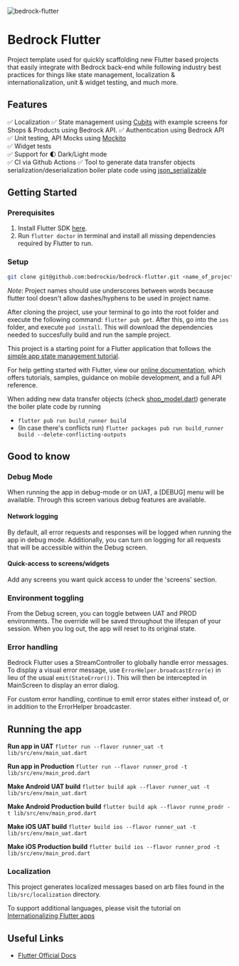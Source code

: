 ![bedrock-flutter](https://user-images.githubusercontent.com/11186948/139514397-a11087ac-7c28-48fc-bc8e-bde27a6ab902.jpg)

# Bedrock Flutter

Project template used for quickly scaffolding new Flutter based projects that easily integrate with
Bedrock back-end while following industry best practices for things like state management,
localization & internationalization, unit & widget testing, and much more.

## Features
✅ Localization
✅ State management using [Cubits](https://pub.dev/packages/flutter_bloc) with example screens for Shops & Products using Bedrock API.
✅ Authentication using Bedrock API  
✅ Unit testing, API Mocks using [Mockito](https://pub.dev/packages/mockito)  
✅ Widget tests  
✅ Support for 🌓 Dark/Light mode  
✅ CI via Github Actions
✅ Tool to generate data transfer objects serialization/deserialization boiler plate code using [json_serializable](https://pub.dev/packages/json_serializable)

## Getting Started

### Prerequisites

1. Install Flutter SDK [here](https://flutter.dev/docs/get-started/install).
2. Run `flutter doctor` in terminal and install all missing dependencies required by Flutter to run.

### Setup

```bash
git clone git@github.com:bedrockio/bedrock-flutter.git <name_of_project>
```

_Note_: Project names should use underscores between words because flutter tool doesn't allow
dashes/hyphens to be used in project name.

After cloning the project, use your terminal to go into the root folder and execute the following command: `flutter pub get`. After this, go into the `ios` folder, and execute `pod install`.
This will download the dependencies needed to succesfully build and run the sample project.

This project is a starting point for a Flutter application that follows the
[simple app state management
tutorial](https://flutter.dev/docs/development/data-and-backend/state-mgmt/simple).

For help getting started with Flutter, view our
[online documentation](), which offers tutorials,
samples, guidance on mobile development, and a full API reference.

When adding new data transfer objects (check [shop_model.dart](https://github.com/bedrockio/bedrock-flutter/blob/authentication/lib/src/shops/shop_model.dart)) generate the boiler plate code by running

- `flutter pub run build_runner build`
- (In case there's conflicts run) `flutter packages pub run build_runner build --delete-conflicting-outputs`

## Good to know
### Debug Mode
When running the app in debug-mode or on UAT, a [DEBUG] menu will be available. Through this screen various debug features are available.

#### Network logging
By default, all error requests and responses will be logged when running the app in debug mode. Additionally, you can turn on logging for all requests that will be accessible within the Debug screen.

#### Quick-access to screens/widgets
Add any screens you want quick access to under the 'screens' section.

### Environment toggling
From the Debug screen, you can toggle between UAT and PROD environments. The override will be saved throughout the lifespan of your session. When you log out, the app will reset to its original state.

### Error handling
Bedrock Flutter uses a StreamController to globally handle error messages. To display a visual error message, use `ErrorHelper.broadcastError(e)` in lieu of the usual `emit(StateError())`. This will then be intercepted in MainScreen to display an error dialog.

For custom error handling, continue to emit error states either instead of, or in addition to the ErrorHelper broadcaster.

## Running the app
**Run app in UAT** 
`flutter run --flavor runner_uat -t lib/src/env/main_uat.dart`  

**Run app in Production** 
`flutter run --flavor runner_prod -t lib/src/env/main_prod.dart`  

**Make Android UAT build**
`flutter build apk --flavor runner_uat -t lib/src/env/main_uat.dart`

**Make Android Production build**
`flutter build apk --flavor runne_prodr -t lib/src/env/main_prod.dart`

**Make iOS UAT build**
`flutter build ios --flavor runner_uat -t lib/src/env/main_uat.dart`

**Make iOS Production build**
`flutter build ios --flavor runner_prod -t lib/src/env/main_prod.dart`

### Localization

This project generates localized messages based on arb files found in
the `lib/src/localization` directory.

To support additional languages, please visit the tutorial on
[Internationalizing Flutter
apps](https://flutter.dev/docs/development/accessibility-and-localization/internationalization)

## Useful Links

- [Flutter Official Docs](https://flutter.dev/docs)
